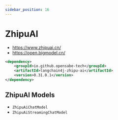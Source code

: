 ```yaml
---
sidebar_position: 16
---
```


# ZhipuAI

- https://www.zhipuai.cn/
- https://open.bigmodel.cn/

```xml
<dependency>
    <groupId>io.github.opensabe-tech</groupId>
    <artifactId>langchain4j-zhipu-ai</artifactId>
    <version>0.31.0.1</version>
</dependency>
```

## ZhipuAI Models

- `ZhipuAiChatModel`
- `ZhipuAiStreamingChatModel`
